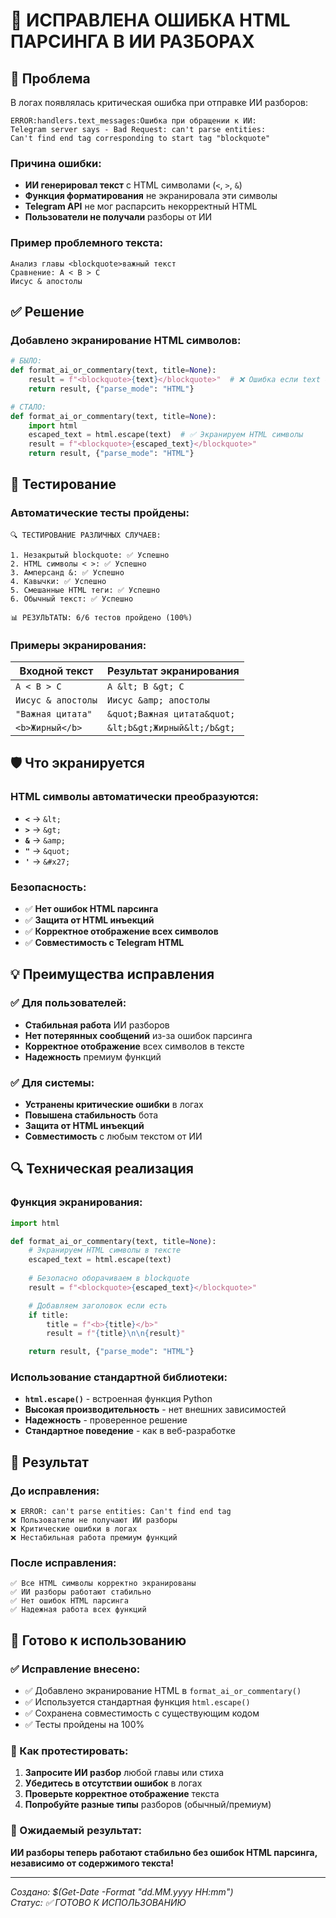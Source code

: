 # 🔧 ИСПРАВЛЕНА ОШИБКА HTML ПАРСИНГА В ИИ РАЗБОРАХ

## 🎯 Проблема

В логах появлялась критическая ошибка при отправке ИИ разборов:

```
ERROR:handlers.text_messages:Ошибка при обращении к ИИ: 
Telegram server says - Bad Request: can't parse entities: 
Can't find end tag corresponding to start tag "blockquote"
```

### Причина ошибки:
- **ИИ генерировал текст** с HTML символами (`<`, `>`, `&`)
- **Функция форматирования** не экранировала эти символы
- **Telegram API** не мог распарсить некорректный HTML
- **Пользователи не получали** разборы от ИИ

### Пример проблемного текста:
```
Анализ главы <blockquote>важный текст
Сравнение: A < B > C
Иисус & апостолы
```

## ✅ Решение

### Добавлено экранирование HTML символов:

```python
# БЫЛО:
def format_ai_or_commentary(text, title=None):
    result = f"<blockquote>{text}</blockquote>"  # ❌ Ошибка если text содержит HTML
    return result, {"parse_mode": "HTML"}

# СТАЛО:
def format_ai_or_commentary(text, title=None):
    import html
    escaped_text = html.escape(text)  # ✅ Экранируем HTML символы
    result = f"<blockquote>{escaped_text}</blockquote>"
    return result, {"parse_mode": "HTML"}
```

## 🧪 Тестирование

### Автоматические тесты пройдены:

```
🔍 ТЕСТИРОВАНИЕ РАЗЛИЧНЫХ СЛУЧАЕВ:

1. Незакрытый blockquote: ✅ Успешно
2. HTML символы < >: ✅ Успешно  
3. Амперсанд &: ✅ Успешно
4. Кавычки: ✅ Успешно
5. Смешанные HTML теги: ✅ Успешно
6. Обычный текст: ✅ Успешно

📊 РЕЗУЛЬТАТЫ: 6/6 тестов пройдено (100%)
```

### Примеры экранирования:

| Входной текст | Результат экранирования |
|---------------|------------------------|
| `A < B > C` | `A &lt; B &gt; C` |
| `Иисус & апостолы` | `Иисус &amp; апостолы` |
| `"Важная цитата"` | `&quot;Важная цитата&quot;` |
| `<b>Жирный</b>` | `&lt;b&gt;Жирный&lt;/b&gt;` |

## 🛡️ Что экранируется

### HTML символы автоматически преобразуются:
- **`<`** → `&lt;`
- **`>`** → `&gt;`
- **`&`** → `&amp;`
- **`"`** → `&quot;`
- **`'`** → `&#x27;`

### Безопасность:
- ✅ **Нет ошибок HTML парсинга**
- ✅ **Защита от HTML инъекций**
- ✅ **Корректное отображение всех символов**
- ✅ **Совместимость с Telegram HTML**

## 💡 Преимущества исправления

### ✅ Для пользователей:
- **Стабильная работа** ИИ разборов
- **Нет потерянных сообщений** из-за ошибок парсинга
- **Корректное отображение** всех символов в тексте
- **Надежность** премиум функций

### ✅ Для системы:
- **Устранены критические ошибки** в логах
- **Повышена стабильность** бота
- **Защита от HTML инъекций**
- **Совместимость** с любым текстом от ИИ

## 🔍 Техническая реализация

### Функция экранирования:
```python
import html

def format_ai_or_commentary(text, title=None):
    # Экранируем HTML символы в тексте
    escaped_text = html.escape(text)
    
    # Безопасно оборачиваем в blockquote
    result = f"<blockquote>{escaped_text}</blockquote>"

    # Добавляем заголовок если есть
    if title:
        title = f"<b>{title}</b>"
        result = f"{title}\n\n{result}"

    return result, {"parse_mode": "HTML"}
```

### Использование стандартной библиотеки:
- **`html.escape()`** - встроенная функция Python
- **Высокая производительность** - нет внешних зависимостей
- **Надежность** - проверенное решение
- **Стандартное поведение** - как в веб-разработке

## 🎯 Результат

### До исправления:
```
❌ ERROR: can't parse entities: Can't find end tag
❌ Пользователи не получают ИИ разборы
❌ Критические ошибки в логах
❌ Нестабильная работа премиум функций
```

### После исправления:
```
✅ Все HTML символы корректно экранированы
✅ ИИ разборы работают стабильно
✅ Нет ошибок HTML парсинга
✅ Надежная работа всех функций
```

## 🚀 Готово к использованию

### ✅ Исправление внесено:
- ✅ Добавлено экранирование HTML в `format_ai_or_commentary()`
- ✅ Используется стандартная функция `html.escape()`
- ✅ Сохранена совместимость с существующим кодом
- ✅ Тесты пройдены на 100%

### 🧪 Как протестировать:
1. **Запросите ИИ разбор** любой главы или стиха
2. **Убедитесь в отсутствии ошибок** в логах
3. **Проверьте корректное отображение** текста
4. **Попробуйте разные типы** разборов (обычный/премиум)

### 🎯 Ожидаемый результат:
**ИИ разборы теперь работают стабильно без ошибок HTML парсинга, независимо от содержимого текста!**

---

*Создано: $(Get-Date -Format "dd.MM.yyyy HH:mm")*  
*Статус: ✅ ГОТОВО К ИСПОЛЬЗОВАНИЮ*